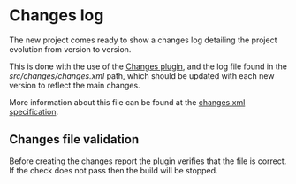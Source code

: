 # Changes log

The new project comes ready to show a changes log detailing the project evolution from version to version.

This is done with the use of the [Changes plugin][changes], and the log file found in the *src/changes/changes.xml* path, which should be updated with each new version to reflect the main changes.

More information about this file can be found at the [changes.xml specification][changes-spec].

## Changes file validation

Before creating the changes report the plugin verifies that the file is correct. If the check does not pass then the build will be stopped.

[changes]: https://maven.apache.org/plugins/maven-changes-plugin/
[changes-spec]: https://maven.apache.org/plugins/maven-changes-plugin/changes.html